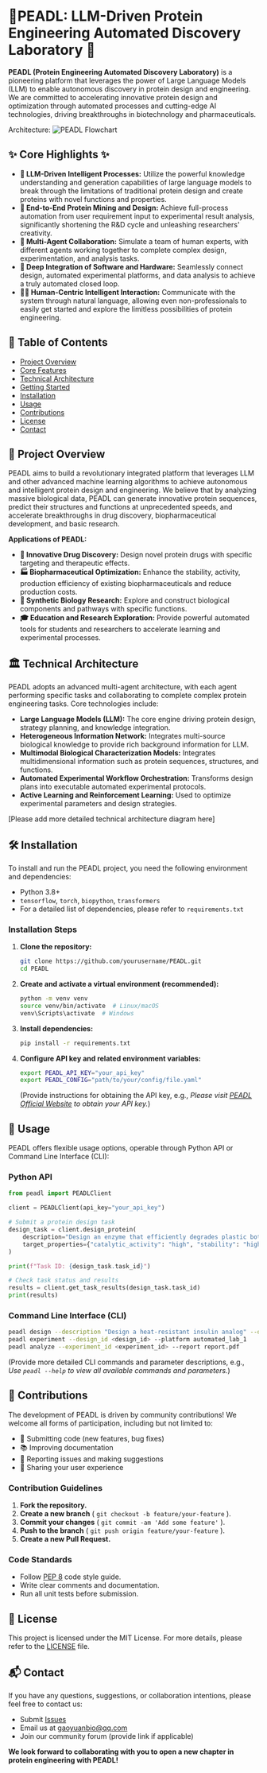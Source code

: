 # 🚀PEADL:  LLM-Driven Protein Engineering Automated Discovery Laboratory 🧬

**PEADL (Protein Engineering Automated Discovery Laboratory)** is a pioneering platform that leverages the power of Large Language Models (LLM) to enable autonomous discovery in protein design and engineering. We are committed to accelerating innovative protein design and optimization through automated processes and cutting-edge AI technologies, driving breakthroughs in biotechnology and pharmaceuticals.

Architecture:
![PEADL Flowchart](https://github.com/user-attachments/assets/da4bbb0b-7395-492a-ba4a-202b57aabf9c)

## ✨ Core Highlights ✨

* **🧠 LLM-Driven Intelligent Processes:** Utilize the powerful knowledge understanding and generation capabilities of large language models to break through the limitations of traditional protein design and create proteins with novel functions and properties.
* **🤖 End-to-End Protein Mining and Design:** Achieve full-process automation from user requirement input to experimental result analysis, significantly shortening the R&D cycle and unleashing researchers' creativity.
* **🔬 Multi-Agent Collaboration:** Simulate a team of human experts, with different agents working together to complete complex design, experimentation, and analysis tasks.
* **🧪 Deep Integration of Software and Hardware:** Seamlessly connect design, automated experimental platforms, and data analysis to achieve a truly automated closed loop.
* **🧑‍💻 Human-Centric Intelligent Interaction:** Communicate with the system through natural language, allowing even non-professionals to easily get started and explore the limitless possibilities of protein engineering.

## 📖 Table of Contents

- [Project Overview](#project-overview)
- [Core Features](#core-features)
- [Technical Architecture](#technical-architecture)
- [Getting Started](#getting-started)
- [Installation](#installation)
- [Usage](#usage)
- [Contributions](#contributions)
- [License](#license)
- [Contact](#contact)

## 🔬 Project Overview

PEADL aims to build a revolutionary integrated platform that leverages LLM and other advanced machine learning algorithms to achieve autonomous and intelligent protein design and engineering. We believe that by analyzing massive biological data, PEADL can generate innovative protein sequences, predict their structures and functions at unprecedented speeds, and accelerate breakthroughs in drug discovery, biopharmaceutical development, and basic research.

**Applications of PEADL:**

* **💊 Innovative Drug Discovery:** Design novel protein drugs with specific targeting and therapeutic effects.
* **🏭 Biopharmaceutical Optimization:** Enhance the stability, activity, production efficiency of existing biopharmaceuticals and reduce production costs.
* **🌱 Synthetic Biology Research:** Explore and construct biological components and pathways with specific functions.
* **🎓 Education and Research Exploration:** Provide powerful automated tools for students and researchers to accelerate learning and experimental processes.

## 🏛️ Technical Architecture

PEADL adopts an advanced multi-agent architecture, with each agent performing specific tasks and collaborating to complete complex protein engineering tasks. Core technologies include:

* **Large Language Models (LLM):** The core engine driving protein design, strategy planning, and knowledge integration.
* **Heterogeneous Information Network:** Integrates multi-source biological knowledge to provide rich background information for LLM.
* **Multimodal Biological Characterization Models:** Integrates multidimensional information such as protein sequences, structures, and functions.
* **Automated Experimental Workflow Orchestration:** Transforms design plans into executable automated experimental protocols.
* **Active Learning and Reinforcement Learning:** Used to optimize experimental parameters and design strategies.

[Please add more detailed technical architecture diagram here]

## 🛠️ Installation

To install and run the PEADL project, you need the following environment and dependencies:

- Python 3.8+
- `tensorflow`, `torch`, `biopython`, `transformers`
- For a detailed list of dependencies, please refer to `requirements.txt`

### Installation Steps

1. **Clone the repository:**

   ```bash
   git clone https://github.com/yourusername/PEADL.git
   cd PEADL
   ```

2. **Create and activate a virtual environment (recommended):**

   ```bash
   python -m venv venv
   source venv/bin/activate  # Linux/macOS
   venv\Scripts\activate  # Windows
   ```

3. **Install dependencies:**

   ```bash
   pip install -r requirements.txt
   ```

4. **Configure API key and related environment variables:**

   ```bash
   export PEADL_API_KEY="your_api_key"
   export PEADL_CONFIG="path/to/your/config/file.yaml"
   ```

   (Provide instructions for obtaining the API key, e.g., *Please visit [PEADL Official Website](https://your-peadl-website.com/api-key) to obtain your API key.*)

## 🚀 Usage

PEADL offers flexible usage options, operable through Python API or Command Line Interface (CLI):

### Python API

```python
from peadl import PEADLClient

client = PEADLClient(api_key="your_api_key")

# Submit a protein design task
design_task = client.design_protein(
    description="Design an enzyme that efficiently degrades plastic bottles",
    target_properties={"catalytic_activity": "high", "stability": "high"}
)

print(f"Task ID: {design_task.task_id}")

# Check task status and results
results = client.get_task_results(design_task.task_id)
print(results)
```

### Command Line Interface (CLI)

```bash
peadl design --description "Design a heat-resistant insulin analog" --output results.json
peadl experiment --design_id <design_id> --platform automated_lab_1
peadl analyze --experiment_id <experiment_id> --report report.pdf
```

(Provide more detailed CLI commands and parameter descriptions, e.g., *Use `peadl --help` to view all available commands and parameters.*)

## 🤝 Contributions

The development of PEADL is driven by community contributions! We welcome all forms of participation, including but not limited to:

- 📝 Submitting code (new features, bug fixes)
- 📚 Improving documentation
- 🐛 Reporting issues and making suggestions
- 📢 Sharing your user experience

### Contribution Guidelines

1. **Fork the repository.**
2. **Create a new branch** ( `git checkout -b feature/your-feature` ).
3. **Commit your changes** ( `git commit -am 'Add some feature'` ).
4. **Push to the branch** ( `git push origin feature/your-feature` ).
5. **Create a new Pull Request.**

### Code Standards

- Follow [PEP 8](https://www.python.org/dev/peps/pep-0008/) code style guide.
- Write clear comments and documentation.
- Run all unit tests before submission.

## 📜 License

This project is licensed under the MIT License. For more details, please refer to the [LICENSE](./LICENSE) file.

## 📬 Contact

If you have any questions, suggestions, or collaboration intentions, please feel free to contact us:

- Submit [Issues](https://github.com/KRATSZ/PELLM-ADL/issues)
- Email us at [gaoyuanbio@qq.com](mailto:gaoyuanbio@qq.com)
- Join our community forum (provide link if applicable)

**We look forward to collaborating with you to open a new chapter in protein engineering with PEADL!**
